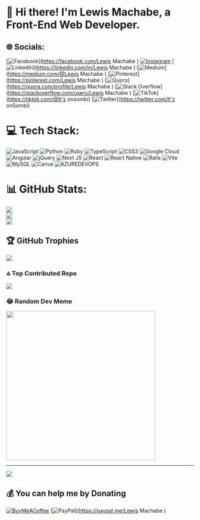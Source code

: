 # 👋 Hi there! I'm Lewis Machabe, a Front-End Web Developer.



## 🌐 Socials:
[![Facebook](https://img.shields.io/badge/Facebook-%231877F2.svg?logo=Facebook&logoColor=white)](https://facebook.com/Lewis Machabe ) [![Instagram](https://img.shields.io/badge/Instagram-%23E4405F.svg?logo=Instagram&logoColor=white)](https://instagram.com/lewis_machabe) [![LinkedIn](https://img.shields.io/badge/LinkedIn-%230077B5.svg?logo=linkedin&logoColor=white)](https://linkedin.com/in/Lewis Machabe ) [![Medium](https://img.shields.io/badge/Medium-12100E?logo=medium&logoColor=white)](https://medium.com/@Lewis Machabe ) [![Pinterest](https://img.shields.io/badge/Pinterest-%23E60023.svg?logo=Pinterest&logoColor=white)](https://pinterest.com/Lewis Machabe ) [![Quora](https://img.shields.io/badge/Quora-%23B92B27.svg?logo=Quora&logoColor=white)](https://quora.com/profile/Lewis Machabe ) [![Stack Overflow](https://img.shields.io/badge/-Stackoverflow-FE7A16?logo=stack-overflow&logoColor=white)](https://stackoverflow.com/users/Lewis Machabe ) [![TikTok](https://img.shields.io/badge/TikTok-%23000000.svg?logo=TikTok&logoColor=white)](https://tiktok.com/@It's onsombi) [![Twitter](https://img.shields.io/badge/Twitter-%231DA1F2.svg?logo=Twitter&logoColor=white)](https://twitter.com/It'z onSombi) 

# 💻 Tech Stack:
![JavaScript](https://img.shields.io/badge/javascript-%23323330.svg?style=for-the-badge&logo=javascript&logoColor=%23F7DF1E) ![Python](https://img.shields.io/badge/python-3670A0?style=for-the-badge&logo=python&logoColor=ffdd54) ![Ruby](https://img.shields.io/badge/ruby-%23CC342D.svg?style=for-the-badge&logo=ruby&logoColor=white) ![TypeScript](https://img.shields.io/badge/typescript-%23007ACC.svg?style=for-the-badge&logo=typescript&logoColor=white) ![CSS3](https://img.shields.io/badge/css3-%231572B6.svg?style=for-the-badge&logo=css3&logoColor=white) ![Google Cloud](https://img.shields.io/badge/GoogleCloud-%234285F4.svg?style=for-the-badge&logo=google-cloud&logoColor=white) ![Angular](https://img.shields.io/badge/angular-%23DD0031.svg?style=for-the-badge&logo=angular&logoColor=white) ![jQuery](https://img.shields.io/badge/jquery-%230769AD.svg?style=for-the-badge&logo=jquery&logoColor=white) ![Next JS](https://img.shields.io/badge/Next-black?style=for-the-badge&logo=next.js&logoColor=white) ![React](https://img.shields.io/badge/react-%2320232a.svg?style=for-the-badge&logo=react&logoColor=%2361DAFB) ![React Native](https://img.shields.io/badge/react_native-%2320232a.svg?style=for-the-badge&logo=react&logoColor=%2361DAFB) ![Rails](https://img.shields.io/badge/rails-%23CC0000.svg?style=for-the-badge&logo=ruby-on-rails&logoColor=white) ![Vite](https://img.shields.io/badge/vite-%23646CFF.svg?style=for-the-badge&logo=vite&logoColor=white) ![MySQL](https://img.shields.io/badge/mysql-%2300000f.svg?style=for-the-badge&logo=mysql&logoColor=white) ![Canva](https://img.shields.io/badge/Canva-%2300C4CC.svg?style=for-the-badge&logo=Canva&logoColor=white) ![AZUREDEVOPS](https://img.shields.io/badge/azuredevops-0078D7.svg?style=for-the-badge&logo=azuredevops&logoColor=white&color=%230078D7)
# 📊 GitHub Stats:
![](https://github-readme-stats.vercel.app/api?username=12492sachet&theme=dark&hide_border=false&include_all_commits=true&count_private=false)<br/>
![](https://github-readme-streak-stats.herokuapp.com/?user=12492sachet&theme=dark&hide_border=false)<br/>
![](https://github-readme-stats.vercel.app/api/top-langs/?username=12492sachet&theme=dark&hide_border=false&include_all_commits=true&count_private=false&layout=compact)

## 🏆 GitHub Trophies
![](https://github-profile-trophy.vercel.app/?username=12492sachet&theme=radical&no-frame=false&no-bg=false&margin-w=4)

### 🔝 Top Contributed Repo
![](https://github-contributor-stats.vercel.app/api?username=12492sachet&limit=5&theme=dark&combine_all_yearly_contributions=true)

### 😂 Random Dev Meme
<img src='https://randommeme-five.vercel.app/' style="height: 400px;"/>

---
[![](https://visitcount.itsvg.in/api?id=12492sachet&icon=0&color=0)](https://visitcount.itsvg.in)

  ## 💰 You can help me by Donating
  [![BuyMeACoffee](https://img.shields.io/badge/Buy%20Me%20a%20Coffee-ffdd00?style=for-the-badge&logo=buy-me-a-coffee&logoColor=black)](https://buymeacoffee.com/0721967784) [![PayPal](https://img.shields.io/badge/PayPal-00457C?style=for-the-badge&logo=paypal&logoColor=white)](https://paypal.me/Lewis Machabe ) 

  
<!-- Proudly created with GPRM ( https://gprm.itsvg.in ) -->
